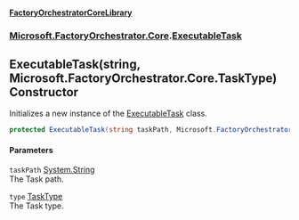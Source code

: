#### [FactoryOrchestratorCoreLibrary](./FactoryOrchestratorCoreLibrary.md 'FactoryOrchestratorCoreLibrary')
### [Microsoft.FactoryOrchestrator.Core](./Microsoft-FactoryOrchestrator-Core.md 'Microsoft.FactoryOrchestrator.Core').[ExecutableTask](./Microsoft-FactoryOrchestrator-Core-ExecutableTask.md 'Microsoft.FactoryOrchestrator.Core.ExecutableTask')
## ExecutableTask(string, Microsoft.FactoryOrchestrator.Core.TaskType) Constructor
Initializes a new instance of the [ExecutableTask](./Microsoft-FactoryOrchestrator-Core-ExecutableTask.md 'Microsoft.FactoryOrchestrator.Core.ExecutableTask') class.  
```csharp
protected ExecutableTask(string taskPath, Microsoft.FactoryOrchestrator.Core.TaskType type);
```
#### Parameters
<a name='Microsoft-FactoryOrchestrator-Core-ExecutableTask-ExecutableTask(string_Microsoft-FactoryOrchestrator-Core-TaskType)-taskPath'></a>
`taskPath` [System.String](https://docs.microsoft.com/en-us/dotnet/api/System.String 'System.String')  
The Task path.  
  
<a name='Microsoft-FactoryOrchestrator-Core-ExecutableTask-ExecutableTask(string_Microsoft-FactoryOrchestrator-Core-TaskType)-type'></a>
`type` [TaskType](./Microsoft-FactoryOrchestrator-Core-TaskType.md 'Microsoft.FactoryOrchestrator.Core.TaskType')  
The Task type.  
  
